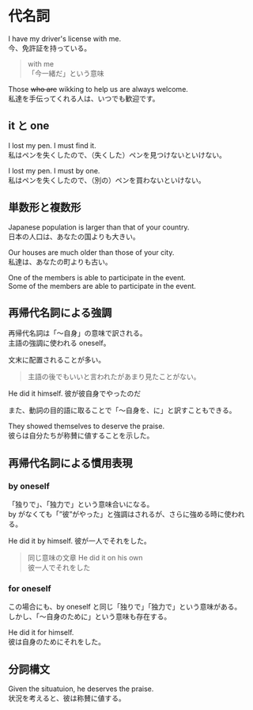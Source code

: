# 代名詞

I have my driver's license with me.  
今、免許証を持っている。

> with me  
> 「今一緒だ」という意味

Those ~~who are~~ wikking to help us are always welcome.  
私達を手伝ってくれる人は、いつでも歓迎です。

## it と one

I lost my pen. I must find it.  
私はペンを失くしたので、（失くした）ペンを見つけないといけない。

I lost my pen. I must by one.  
私はペンを失くしたので、（別の）ペンを買わないといけない。

## 単数形と複数形

Japanese population is larger than that of your country.  
日本の人口は、あなたの国よりも大きい。

Our houses are much older than those of your city.  
私達は、あなたの町よりも古い。

One of the members is able to participate in the event.  
Some of the members are able to participate in the event.

## 再帰代名詞による強調

再帰代名詞は「～自身」の意味で訳される。  
主語の強調に使われる oneself。

文末に配置されることが多い。

> 主語の後でもいいと言われたがあまり見たことがない。

He did it himself.
彼が彼自身でやったのだ

また、動詞の目的語に取ることで「～自身を、に」と訳すこともできる。

They showed themselves to deserve the praise.  
彼らは自分たちが称賛に値することを示した。

## 再帰代名詞による慣用表現

### by oneself

「独りで」、「独力で」という意味合いになる。  
by がなくても「”彼”がやった」と強調はされるが、さらに強める時に使われる。

He did it by himself.
彼が一人でそれをした。

> 同じ意味の文章
> He did it on his own  
> 彼一人でそれをした

### for oneself

この場合にも、by oneself と同じ「独りで」「独力で」という意味がある。  
しかし、「～自身のために」という意味も存在する。

He did it for himself.  
彼は自身のためにそれをした。

## 分詞構文

Given the situatuion, he deserves the praise.  
状況を考えると、彼は称賛に値する。
